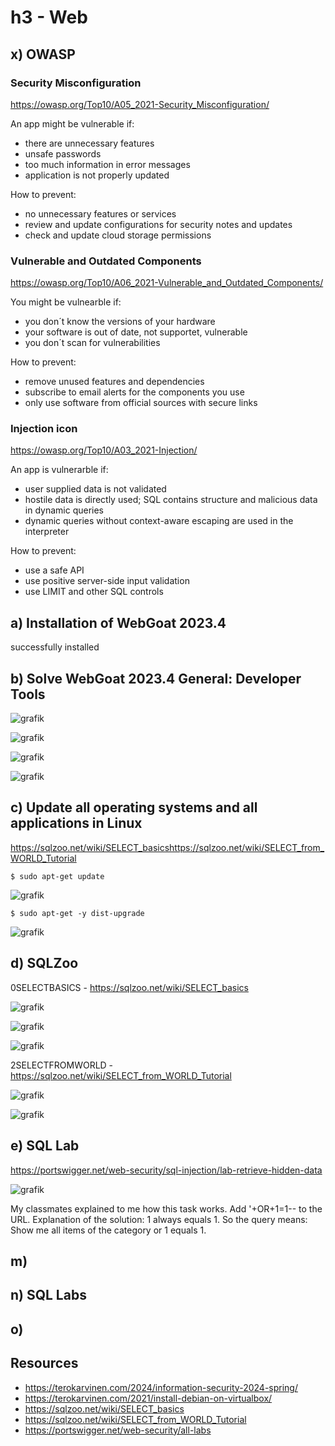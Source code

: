 # h3 - Web

## x) OWASP

### Security Misconfiguration
https://owasp.org/Top10/A05_2021-Security_Misconfiguration/

An app might be vulnerable if: 
- there are unnecessary features
- unsafe passwords
- too much information in error messages
- application is not properly updated

How to prevent: 
- no unnecessary features or services
- review and update configurations for security notes and updates
- check and update cloud storage permissions


### Vulnerable and Outdated Components
https://owasp.org/Top10/A06_2021-Vulnerable_and_Outdated_Components/

You might be vulnearble if: 
- you don´t know the versions of your hardware
- your software is out of date, not supportet, vulnerable
- you don´t scan for vulnerabilities

How to prevent: 
- remove unused features and dependencies
- subscribe to email alerts for the components you use
- only use software from official sources with secure links


### Injection icon
https://owasp.org/Top10/A03_2021-Injection/

An app is vulnerarble if: 
- user supplied data is not validated
- hostile data is directly used; SQL contains structure and malicious data in dynamic queries
- dynamic queries without context-aware escaping are used in the interpreter

How to prevent: 
- use a safe API
- use positive server-side input validation
- use LIMIT and other SQL controls

## a) Installation of WebGoat 2023.4
successfully installed

## b) Solve WebGoat 2023.4 General: Developer Tools

![grafik](https://github.com/danielginfinland/InformationSecurityCourse/assets/156656492/9d2bb030-9986-42fc-99d6-c5c96374031a)

![grafik](https://github.com/danielginfinland/InformationSecurityCourse/assets/156656492/19124423-7fbc-4568-91ce-222d07b246f2)

![grafik](https://github.com/danielginfinland/InformationSecurityCourse/assets/156656492/8c1c8d12-d798-4b69-9a7b-1f993cef5238)

![grafik](https://github.com/danielginfinland/InformationSecurityCourse/assets/156656492/e720f117-dcd3-4d0c-8240-514b76ee9705)


## c) Update all operating systems and all applications in Linux
https://sqlzoo.net/wiki/SELECT_basicshttps://sqlzoo.net/wiki/SELECT_from_WORLD_Tutorial

    $ sudo apt-get update
![grafik](https://github.com/danielginfinland/InformationSecurityCourse/assets/156656492/b759b84d-39aa-4e32-95be-46f9500ef9a5)

    $ sudo apt-get -y dist-upgrade
![grafik](https://github.com/danielginfinland/InformationSecurityCourse/assets/156656492/daefe110-6020-4fb0-8bc2-e06ea6ef4e95)


## d) SQLZoo

0SELECTBASICS - https://sqlzoo.net/wiki/SELECT_basics

![grafik](https://github.com/danielginfinland/InformationSecurityCourse/assets/156656492/4507b642-47ea-44e0-a3e0-51ed501e3e0f)

![grafik](https://github.com/danielginfinland/InformationSecurityCourse/assets/156656492/1ee9919f-6272-4a37-b98b-a09691dc2041)

![grafik](https://github.com/danielginfinland/InformationSecurityCourse/assets/156656492/eb272207-f117-4d62-8dd7-bc81d724dc58)

2SELECTFROMWORLD - https://sqlzoo.net/wiki/SELECT_from_WORLD_Tutorial

![grafik](https://github.com/danielginfinland/InformationSecurityCourse/assets/156656492/240065b0-337a-474a-887d-272ffd70a144)

![grafik](https://github.com/danielginfinland/InformationSecurityCourse/assets/156656492/f5b29f08-e1b9-45b9-afbe-9d997a97cf75)


## e) SQL Lab
https://portswigger.net/web-security/sql-injection/lab-retrieve-hidden-data

![grafik](https://github.com/danielginfinland/InformationSecurityCourse/assets/156656492/6bfcc71b-1562-4a7f-8226-78b5da9415e0)

My classmates explained to me how this task works. 
Add '+OR+1=1-- to the URL.
Explanation of the solution: 1 always equals 1. So the query means: Show me all items of the category or 1 equals 1.

## m)

## n) SQL Labs

## o)

## Resources
- https://terokarvinen.com/2024/information-security-2024-spring/
- https://terokarvinen.com/2021/install-debian-on-virtualbox/
- https://sqlzoo.net/wiki/SELECT_basics
- https://sqlzoo.net/wiki/SELECT_from_WORLD_Tutorial
- https://portswigger.net/web-security/all-labs
